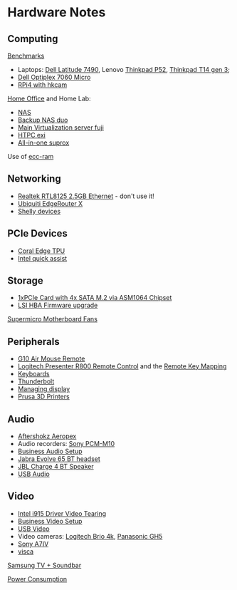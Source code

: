 # Hardware Notes

## Computing

[Benchmarks](benchmarks/)

* Laptops: [Dell Latitude 7490](dell/latitude-7490/),
Lenovo [Thinkpad P52](lenovo/thinkpad-p52/),
[Thinkpad T14 gen 3](lenovo/thinkpad-t14g3/);
* [Dell Optiplex 7060 Micro](dell/optiplex7060micro.html)
* [RPi4 with hkcam](rpi4-hkcam.html)

[Home Office](/2021/01/01/home-office.html) and Home Lab:

* [NAS](nas/)
* [Backup NAS duo](duo/)
* [Main Virtualization server fuji](fuji/)
* [HTPC exi](exi/)
* [All-in-one suprox](suprox/)

Use of [ecc-ram](ecc-ram.html)

## Networking

* [Realtek RTL8125 2.5GB Ethernet](network-r8125.html) - don't use it!
* [Ubiquiti EdgeRouter X](ubiquiti.html)
* [Shelly devices](shelly/)

## PCIe Devices

* [Coral Edge TPU](coral.html)
* [Intel quick assist](intel/quick-assist.html)

## Storage

* [1xPCIe Card with 4x SATA M.2 via ASM1064 Chipset](1xPCIe-4xSATA-M.2.html)
* [LSI HBA Firmware upgrade](hba-lsi.html)

[Supermicro Motherboard Fans](supermicro-fan.html)

## Peripherals

* [G10 Air Mouse Remote](air-mouse-remote.html)
* [Logitech Presenter R800 Remote Control](logi/remote.html)
and the [Remote Key Mapping](logi/remote.html)
* [Keyboards](keyboard.html)
* [Thunderbolt](thunderbolt.html)
* [Managing display](display.html)
* [Prusa 3D Printers](prusa/)

## Audio

* [Aftershokz Aeropex](aftershokz-aeropex.html)
* Audio recorders: [Sony PCM-M10](sony/pcm-m10.html)
* [Business Audio Setup](business-audio.html)
* [Jabra Evolve 65 BT headset](https://m.media-amazon.com/images/I/B1lw5Um6EwS.pdf)
* [JBL Charge 4 BT Speaker](jbl-charge-4.html)
* [USB Audio](usb-audio.html)

## Video

* [Intel i915 Driver Video Tearing](intel/video-tearing.html)
* [Business Video Setup](business-video.html)
* [USB Video](usb-video.html)
* Video cameras: [Logitech Brio 4k](logi/brio.html),
[Panasonic GH5](panasonic-gh5.html)
* [Sony A7IV](sony/a7iv.html)
* [visca](visca.html)

[Samsung TV + Soundbar](samsung/)

[Power Consumption](power.html)
